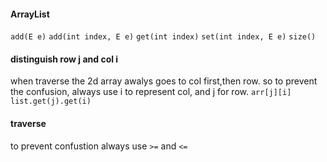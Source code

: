 #### ArrayList

`add(E e)`
`add(int index, E e)`
`get(int index)`
`set(int index, E e)`
`size()`

#### distinguish row j and col i

when traverse the 2d array awalys goes to col first,then row. so to prevent the confusion, always use i to represent col, and j for row.
`arr[j][i]`
`list.get(j).get(i)`

#### traverse

to prevent confustion always use `>=` and `<=`

